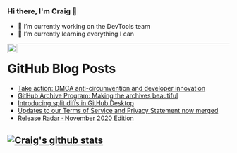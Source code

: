 ### Hi there, I'm Craig 👋

<!--
**CraigTeelFugro/CraigTeelFugro** is a ✨ _special_ ✨ repository because its `README.md` (this file) appears on your GitHub profile.

Here are some ideas to get you started:
-->

- 🔭 I’m currently working on the DevTools team
- 🌱 I’m currently learning everything I can

[<img align="left" alt="Craig Teel | LinkedIn" width="22px" src="https://cdn.jsdelivr.net/npm/simple-icons@v3/icons/linkedin.svg" />][linkedin]

---

# GitHub Blog Posts

<!-- BLOG-POST-LIST:START -->
- [Take action: DMCA anti-circumvention and developer innovation](https://github.blog/2020-11-19-take-action-dmca-anti-circumvention-and-developer-innovation/)
- [GitHub Archive Program: Making the archives beautiful](https://github.blog/2020-11-19-github-archive-program-making-the-archives-beautiful/)
- [Introducing split diffs in GitHub Desktop](https://github.blog/2020-11-17-introducing-split-diffs-in-github-desktop/)
- [Updates to our Terms of Service and Privacy Statement now merged](https://github.blog/2020-11-16-updates-to-our-terms-of-service-and-privacy-statement-now-merged/)
- [Release Radar · November 2020 Edition](https://github.blog/2020-11-16-release-radar-nov-2020/)
<!-- BLOG-POST-LIST:END -->

## [![Craig's github stats](https://github-readme-stats.vercel.app/api?username=craigteelfugro)](https://github.com/anuraghazra/github-readme-stats)

[linkedin]: https://linkedin.com/in/craig-teel-b8786771
